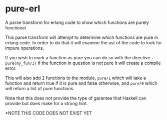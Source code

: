pure-erl
========

A parse transform for erlang code to show which functions are purely functional 


This parse transform will attempt to determine which functions are
pure in erlang code. In order to do that it will examine the ast of
the code to look for impure operations.

If you wish to mark a function as pure you can do so with the
directive `-pure(my_fun/3)` if the function in question is not pure it
will create a compile error.

This will also add 2 functions to the module, `pure/1` which will take
a function and return true if it is pure and false otherwise, and
`pure/0` which will return a list of pure functions.

Note that this does not provide the type of garantee that Haskell can
provide but does make for a strong hint.

*NOTE THIS CODE DOES NOT EXIST YET

